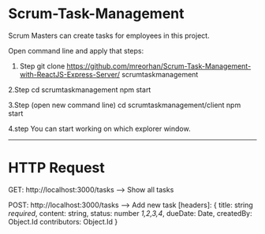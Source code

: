 # Scrum-Task-Management
Scrum Masters can create tasks for employees in this project.

Open command line and apply that steps:
1. Step
git clone https://github.com/mreorhan/Scrum-Task-Management-with-ReactJS-Express-Server/ scrumtaskmanagement

2.Step
cd scrumtaskmanagement
npm start

3.Step (open new command line)
cd scrumtaskmanagement/client
npm start

4.step 
You can start working on which explorer window.


-------
# HTTP Request

GET: http://localhost:3000/tasks     --> Show all tasks

POST: http://localhost:3000/tasks    --> Add new task
[headers]:
{
  title:        string *required*,
  content:      string,
  status:       number *1,2,3,4*,
  dueDate:      Date,
  createdBy:    Object.Id
  contributors: Object.Id
  }
